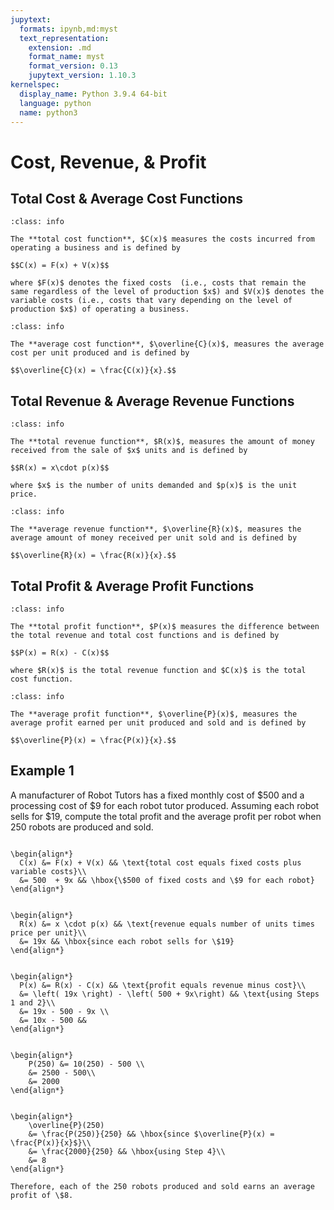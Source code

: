 ```yaml
---
jupytext:
  formats: ipynb,md:myst
  text_representation:
    extension: .md
    format_name: myst
    format_version: 0.13
    jupytext_version: 1.10.3
kernelspec:
  display_name: Python 3.9.4 64-bit
  language: python
  name: python3
---
```

# Cost, Revenue, & Profit

## Total Cost & Average Cost Functions

```{admonition} Definition
:class: info

The **total cost function**, $C(x)$ measures the costs incurred from operating a business and is defined by

$$C(x) = F(x) + V(x)$$

where $F(x)$ denotes the fixed costs  (i.e., costs that remain the same regardless of the level of production $x$) and $V(x)$ denotes the variable costs (i.e., costs that vary depending on the level of production $x$) of operating a business.
```

```{admonition} Definition
:class: info

The **average cost function**, $\overline{C}(x)$, measures the average cost per unit produced and is defined by

$$\overline{C}(x) = \frac{C(x)}{x}.$$
```

## Total Revenue & Average Revenue Functions

```{admonition} Definition
:class: info

The **total revenue function**, $R(x)$, measures the amount of money received from the sale of $x$ units and is defined by

$$R(x) = x\cdot p(x)$$

where $x$ is the number of units demanded and $p(x)$ is the unit price.
```

```{admonition} Definition
:class: info

The **average revenue function**, $\overline{R}(x)$, measures the average amount of money received per unit sold and is defined by

$$\overline{R}(x) = \frac{R(x)}{x}.$$
```

## Total Profit & Average Profit Functions

```{admonition} Definition
:class: info

The **total profit function**, $P(x)$ measures the difference between the total revenue and total cost functions and is defined by

$$P(x) = R(x) - C(x)$$

where $R(x)$ is the total revenue function and $C(x)$ is the total cost function.
```

```{admonition} Definition
:class: info

The **average profit function**, $\overline{P}(x)$, measures the average profit earned per unit produced and sold and is defined by

$$\overline{P}(x) = \frac{P(x)}{x}.$$
```

## Example 1

A manufacturer of Robot Tutors has a fixed monthly cost of \$500 and a processing cost of \$9 for each robot tutor produced. Assuming each robot sells for \$19, compute the total profit and the average profit per robot when 250 robots are produced and sold.

```{dropdown} **Step 1:** Compute the total cost function, $C(x)$, where $x$ denotes the number of robots produced.

\begin{align*}
  C(x) &= F(x) + V(x) && \text{total cost equals fixed costs plus variable costs}\\
  &= 500  + 9x && \hbox{\$500 of fixed costs and \$9 for each robot}
\end{align*}
```

```{dropdown} **Step 2:** Compute the total revenue function, $R(x)$.

\begin{align*}
  R(x) &= x \cdot p(x) && \text{revenue equals number of units times price per unit}\\
  &= 19x && \hbox{since each robot sells for \$19}
\end{align*}
```

```{dropdown} **Step 3:** Compute the total profit function, $P(x)$.

\begin{align*}
  P(x) &= R(x) - C(x) && \text{profit equals revenue minus cost}\\
  &= \left( 19x \right) - \left( 500 + 9x\right) && \text{using Steps 1 and 2}\\
  &= 19x - 500 - 9x \\
  &= 10x - 500 && 
\end{align*}
```

```{dropdown} **Step 4:** Plug in $x=250$ into the profit function to find the profit associated with the production and sale of 250 robots.

\begin{align*}
    P(250) &= 10(250) - 500 \\
    &= 2500 - 500\\
    &= 2000
\end{align*}
```

```{dropdown} **Step 5:** Plug in $x=250$ into the average profit function to find the average profit associated with each robot when 250 robots are produced and sold.

\begin{align*}
    \overline{P}(250) 
    &= \frac{P(250)}{250} && \hbox{since $\overline{P}(x) = \frac{P(x)}{x}$}\\
    &= \frac{2000}{250} && \hbox{using Step 4}\\
    &= 8
\end{align*}

Therefore, each of the 250 robots produced and sold earns an average profit of \$8.
```